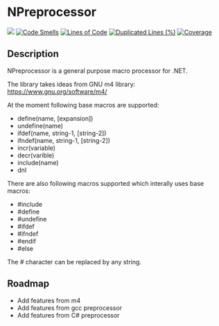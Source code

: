 # NPreprocessor
[<img src="https://img.shields.io/nuget/vpre/NPreprocessor.svg">]( https://www.nuget.org/packages/NPreprocessor)
[![Code Smells](https://sonarcloud.io/api/project_badges/measure?project=CFGToolkit_NPreprocessor&metric=code_smells)](https://sonarcloud.io/summary/new_code?id=CFGToolkit_NPreprocessor)
[![Lines of Code](https://sonarcloud.io/api/project_badges/measure?project=CFGToolkit_NPreprocessor&metric=ncloc)](https://sonarcloud.io/summary/new_code?id=CFGToolkit_NPreprocessor)
[![Duplicated Lines (%)](https://sonarcloud.io/api/project_badges/measure?project=CFGToolkit_NPreprocessor&metric=duplicated_lines_density)](https://sonarcloud.io/summary/new_code?id=CFGToolkit_NPreprocessor)
[![Coverage](https://sonarcloud.io/api/project_badges/measure?project=CFGToolkit_NPreprocessor&metric=coverage)](https://sonarcloud.io/summary/new_code?id=CFGToolkit_NPreprocessor)

## Description

NPreprocessor is a general purpose macro processor for .NET. 

The library takes ideas from GNU m4 library: https://www.gnu.org/software/m4/

At the moment following base macros are supported:
- define(name, [expansion])
- undefine(name)
- ifdef(name, string-1, [string-2])
- ifndef(name, string-1, [string-2])
- incr(variable)
- decr(varible)
- include(name)
- dnl

There are also following macros supported which interally uses base macros:
- #include 
- #define 
- #undefine
- #ifdef
- #ifndef
- #endif
- #else

The # character can be replaced by any string.

## Roadmap
- Add features from m4
- Add features from gcc preprocessor
- Add features from C# preprocessor
